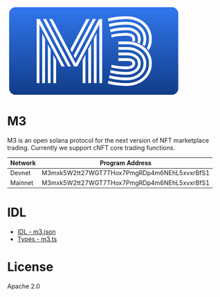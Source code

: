 <img src="./docs/m3_logo.png" width="400">

# M3
M3 is an open solana protocol for the next version of NFT marketplace trading.
Currently we support cNFT core trading functions.

| Network | Program Address |
| ----------- | ----------- |
| Devnet  | M3mxk5W2tt27WGT7THox7PmgRDp4m6NEhL5xvxrBfS1 |
| Mainnet | M3mxk5W2tt27WGT7THox7PmgRDp4m6NEhL5xvxrBfS1 |

# IDL
- [IDL - m3.json](./src/idl/m3.json)
- [Types - m3.ts](./src/types/m3.ts)

# License
Apache 2.0
